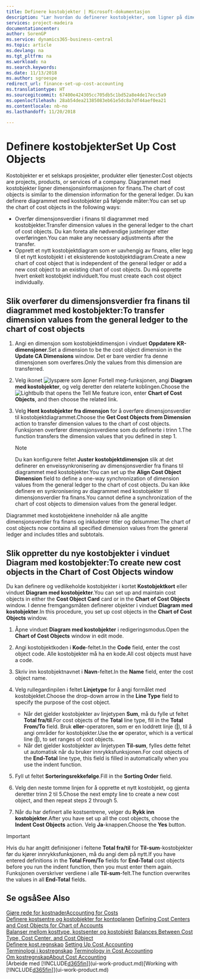 ```yaml
---
title: Definere kostobjekter | Microsoft-dokumentasjon
description: "Lær hvordan du definerer kostobjekter, som ligner på dimensjonene i Finans."
services: project-madeira
documentationcenter: 
author: SorenGP
ms.service: dynamics365-business-central
ms.topic: article
ms.devlang: na
ms.tgt_pltfrm: na
ms.workload: na
ms.search.keywords: 
ms.date: 11/13/2018
ms.author: sgroespe
redirect_url: finance-set-up-cost-accounting
ms.translationtype: HT
ms.sourcegitcommit: 67400e424305cc705db5c1bd52a8e4de17ecc5a9
ms.openlocfilehash: 28ab54dea21385083eb61e5dc8a7df44aef0ea21
ms.contentlocale: nb-no
ms.lasthandoff: 11/20/2018

---
```

# <a name="set-up-cost-objects"></a><span data-ttu-id="2c3b8-103">Definere kostobjekter</span><span class="sxs-lookup"><span data-stu-id="2c3b8-103">Set Up Cost Objects</span></span>
<span data-ttu-id="2c3b8-104">Kostobjekter er et selskaps prosjekter, produkter eller tjenester.</span><span class="sxs-lookup"><span data-stu-id="2c3b8-104">Cost objects are projects, products, or services of a company.</span></span> <span data-ttu-id="2c3b8-105">Diagrammet med kostobjekter ligner dimensjonsinformasjonen for finans.</span><span class="sxs-lookup"><span data-stu-id="2c3b8-105">The chart of cost objects is similar to the dimension information for the general ledger.</span></span> <span data-ttu-id="2c3b8-106">Du kan definere diagrammet med kostobjekter på følgende måter:</span><span class="sxs-lookup"><span data-stu-id="2c3b8-106">You can set up the chart of cost objects in the following ways:</span></span>  

* <span data-ttu-id="2c3b8-107">Overfør dimensjonsverdier i finans til diagrammet med kostobjekter.</span><span class="sxs-lookup"><span data-stu-id="2c3b8-107">Transfer dimension values in the general ledger to the chart of cost objects.</span></span> <span data-ttu-id="2c3b8-108">Du kan foreta alle nødvendige justeringer etter overføringen.</span><span class="sxs-lookup"><span data-stu-id="2c3b8-108">You can make any necessary adjustments after the transfer.</span></span>  
* <span data-ttu-id="2c3b8-109">Opprett et nytt kostobjektdiagram som er uavhengig av finans, eller legg til et nytt kostobjekt i et eksisterende kostobjektdiagram.</span><span class="sxs-lookup"><span data-stu-id="2c3b8-109">Create a new chart of cost object that is independent of the general ledger or add a new cost object to an existing chart of cost objects.</span></span> <span data-ttu-id="2c3b8-110">Du må opprette hvert enkelt kostobjekt individuelt.</span><span class="sxs-lookup"><span data-stu-id="2c3b8-110">You must create each cost object individually.</span></span>  

## <a name="to-transfer-dimension-values-from-the-general-ledger-to-the-chart-of-cost-objects"></a><span data-ttu-id="2c3b8-111">Slik overfører du dimensjonsverdier fra finans til diagrammet med kostobjekter:</span><span class="sxs-lookup"><span data-stu-id="2c3b8-111">To transfer dimension values from the general ledger to the chart of cost objects</span></span>  
1.  <span data-ttu-id="2c3b8-112">Angi en dimensjon som kostobjektdimensjon i vinduet **Oppdatere KR-dimensjoner**.</span><span class="sxs-lookup"><span data-stu-id="2c3b8-112">Set a dimension to be the cost object dimension in the **Update CA Dimensions** window.</span></span> <span data-ttu-id="2c3b8-113">Det er bare verdier fra denne dimensjonen som overføres.</span><span class="sxs-lookup"><span data-stu-id="2c3b8-113">Only the values from this dimension are transferred.</span></span>  
2.  <span data-ttu-id="2c3b8-114">Velg ikonet ![lyspære som åpner Fortell meg-funksjonen](media/ui-search/search_small.png "Fortell hva du vil gjøre"), angi **Diagram med kostobjekter**, og velg deretter den relaterte koblingen.</span><span class="sxs-lookup"><span data-stu-id="2c3b8-114">Choose the ![Lightbulb that opens the Tell Me feature](media/ui-search/search_small.png "Tell me what you want to do") icon, enter **Chart of Cost Objects**, and then choose the related link.</span></span>  
3.  <span data-ttu-id="2c3b8-115">Velg **Hent kostobjekter fra dimensjon** for å overføre dimensjonsverdier til kostobjektdiagrammet.</span><span class="sxs-lookup"><span data-stu-id="2c3b8-115">Choose the **Get Cost Objects from Dimension** action to transfer dimension values to the chart of cost objects.</span></span> <span data-ttu-id="2c3b8-116">Funksjonen overfører dimensjonsverdiene som du definerte i trinn 1.</span><span class="sxs-lookup"><span data-stu-id="2c3b8-116">The function transfers the dimension values that you defined in step 1.</span></span>  

    > [!NOTE]  
    >  <span data-ttu-id="2c3b8-117">Du kan konfigurere feltet **Juster kostobjektdimensjon** slik at det definerer en enveissynkronisering av dimensjonsverdier fra finans til diagrammet med kostobjekter.</span><span class="sxs-lookup"><span data-stu-id="2c3b8-117">You can set up the **Align Cost Object Dimension**  field to define a one-way synchronization of dimension values from the general ledger to the chart of cost objects.</span></span> <span data-ttu-id="2c3b8-118">Du kan ikke definere en synkronisering av diagrammet med kostobjekter til dimensjonsverdier fra finans.</span><span class="sxs-lookup"><span data-stu-id="2c3b8-118">You cannot define a synchronization of the chart of cost objects to dimension values from the general ledger.</span></span>  

<span data-ttu-id="2c3b8-119">Diagrammet med kostobjektene inneholder nå alle angitte dimensjonsverdier fra finans og inkluderer titler og delsummer.</span><span class="sxs-lookup"><span data-stu-id="2c3b8-119">The chart of cost objects now contains all specified dimension values from the general ledger and includes titles and subtotals.</span></span>  

## <a name="to-create-new-cost-objects-in-the-chart-of-cost-objects-window"></a><span data-ttu-id="2c3b8-120">Slik oppretter du nye kostobjekter i vinduet Diagram med kostobjekter:</span><span class="sxs-lookup"><span data-stu-id="2c3b8-120">To create new cost objects in the Chart of Cost Objects window</span></span>  
<span data-ttu-id="2c3b8-121">Du kan definere og vedlikeholde kostobjekter i kortet **Kostobjektkort** eller vinduet **Diagram med kostobjekter**.</span><span class="sxs-lookup"><span data-stu-id="2c3b8-121">You can set up and maintain cost objects in either the **Cost Object Card** card or in the **Chart of Cost Objects** window.</span></span> <span data-ttu-id="2c3b8-122">I denne fremgangsmåten definerer objekter i vinduet **Diagram med kostobjekter**.</span><span class="sxs-lookup"><span data-stu-id="2c3b8-122">In this procedure, you set up cost objects in the **Chart of Cost Objects** window.</span></span>  

1.  <span data-ttu-id="2c3b8-123">Åpne vinduet **Diagram med kostobjekter** i redigeringsmodus.</span><span class="sxs-lookup"><span data-stu-id="2c3b8-123">Open the **Chart of Cost Objects** window in edit mode.</span></span>  
2.  <span data-ttu-id="2c3b8-124">Angi kostobjektkoden i **Kode**-feltet.</span><span class="sxs-lookup"><span data-stu-id="2c3b8-124">In the **Code** field, enter the cost object code.</span></span> <span data-ttu-id="2c3b8-125">Alle kostobjekter må ha en kode.</span><span class="sxs-lookup"><span data-stu-id="2c3b8-125">All cost objects must have a code.</span></span>  
3.  <span data-ttu-id="2c3b8-126">Skriv inn kostobjektnavnet i **Navn**-feltet.</span><span class="sxs-lookup"><span data-stu-id="2c3b8-126">In the **Name** field, enter the cost object name.</span></span>  
4.  <span data-ttu-id="2c3b8-127">Velg rullegardinpilen i feltet **Linjetype** for å angi formålet med kostobjektet.</span><span class="sxs-lookup"><span data-stu-id="2c3b8-127">Choose the drop-down arrow in the **Line Type** field to specify the purpose of the cost object.</span></span>  

    * <span data-ttu-id="2c3b8-128">Når det gjelder kostobjekter av linjetypen **Sum**, må du fylle ut feltet **Total fra/til**.</span><span class="sxs-lookup"><span data-stu-id="2c3b8-128">For cost objects of the **Total** line type, fill in the **Total From/To** field.</span></span> <span data-ttu-id="2c3b8-129">Bruk **eller**-operatoren, som er en loddrett linje (**&#124;**), til å angi områder for kostobjekter.</span><span class="sxs-lookup"><span data-stu-id="2c3b8-129">Use the **or** operator, which is a vertical line (**&#124;**), to set ranges of cost objects.</span></span>  
    * <span data-ttu-id="2c3b8-130">Når det gjelder kostobjekter av linjetypen **Til-sum**, fylles dette feltet ut automatisk når du bruker innrykksfunksjonen.</span><span class="sxs-lookup"><span data-stu-id="2c3b8-130">For cost objects of the **End-Total** line type, this field is filled in automatically when you use  the indent function.</span></span>  
5.  <span data-ttu-id="2c3b8-131">Fyll ut feltet **Sorteringsrekkefølge**.</span><span class="sxs-lookup"><span data-stu-id="2c3b8-131">Fill in the **Sorting Order** field.</span></span>  
6.  <span data-ttu-id="2c3b8-132">Velg den neste tomme linjen for å opprette et nytt kostobjekt, og gjenta deretter trinn 2 til 5.</span><span class="sxs-lookup"><span data-stu-id="2c3b8-132">Chose the next empty line to create a new cost object, and then repeat steps 2 through 5.</span></span>  
7.  <span data-ttu-id="2c3b8-133">Når du har definert alle kostsentrene, velger du **Rykk inn kostobjekter**.</span><span class="sxs-lookup"><span data-stu-id="2c3b8-133">After you have set up all the cost objects, choose the **Indent Cost Objects** action.</span></span> <span data-ttu-id="2c3b8-134">Velg **Ja**-knappen.</span><span class="sxs-lookup"><span data-stu-id="2c3b8-134">Choose the **Yes** button.</span></span>  

> [!IMPORTANT]  
>  <span data-ttu-id="2c3b8-135">Hvis du har angitt definisjoner i feltene **Total fra/til** for **Til-sum**-kostobjekter før du kjører innrykksfunksjonen, må du angi dem på nytt.</span><span class="sxs-lookup"><span data-stu-id="2c3b8-135">If you have entered definitions in the **Total From/To** fields for **End-Total** cost objects before you run the indent function, then you must enter them again.</span></span> <span data-ttu-id="2c3b8-136">Funksjonen overskriver verdiene i alle **Til-sum**-felt.</span><span class="sxs-lookup"><span data-stu-id="2c3b8-136">The function overwrites the values in all **End-Total** fields.</span></span>  

## <a name="see-also"></a><span data-ttu-id="2c3b8-137">Se også</span><span class="sxs-lookup"><span data-stu-id="2c3b8-137">See Also</span></span>  
[<span data-ttu-id="2c3b8-138">Gjøre rede for kostnader</span><span class="sxs-lookup"><span data-stu-id="2c3b8-138">Accounting for Costs</span></span>](finance-manage-cost-accounting.md)  
<span data-ttu-id="2c3b8-139">[Definere kostsentre og kostobjekter for kontoplanen](finance-defining-cost-centers-and-cost-objects-for-chart-of-accounts.md) </span><span class="sxs-lookup"><span data-stu-id="2c3b8-139">[Defining Cost Centers and Cost Objects for Chart of Accounts](finance-defining-cost-centers-and-cost-objects-for-chart-of-accounts.md) </span></span>  
<span data-ttu-id="2c3b8-140">[Balanser mellom kosttype, kostsenter og kostobjekt](finance-balances-between-cost-type-cost-center-and-cost-object.md) </span><span class="sxs-lookup"><span data-stu-id="2c3b8-140">[Balances Between Cost Type, Cost Center, and Cost Object](finance-balances-between-cost-type-cost-center-and-cost-object.md) </span></span>  
<span data-ttu-id="2c3b8-141">[Definere kost.regnskap](finance-set-up-cost-accounting.md) </span><span class="sxs-lookup"><span data-stu-id="2c3b8-141">[Setting Up Cost Accounting](finance-set-up-cost-accounting.md) </span></span>  
<span data-ttu-id="2c3b8-142">[Terminologi i kostregnskap](finance-terminology-in-cost-accounting.md) </span><span class="sxs-lookup"><span data-stu-id="2c3b8-142">[Terminology in Cost Accounting](finance-terminology-in-cost-accounting.md) </span></span>  
[<span data-ttu-id="2c3b8-143">Om kostregnskap</span><span class="sxs-lookup"><span data-stu-id="2c3b8-143">About Cost Accounting</span></span>](finance-about-cost-accounting.md)  
<span data-ttu-id="2c3b8-144">[Arbeide med [!INCLUDE[d365fin](includes/d365fin_md.md)]](ui-work-product.md)</span><span class="sxs-lookup"><span data-stu-id="2c3b8-144">[Working with [!INCLUDE[d365fin](includes/d365fin_md.md)]](ui-work-product.md)</span></span>

